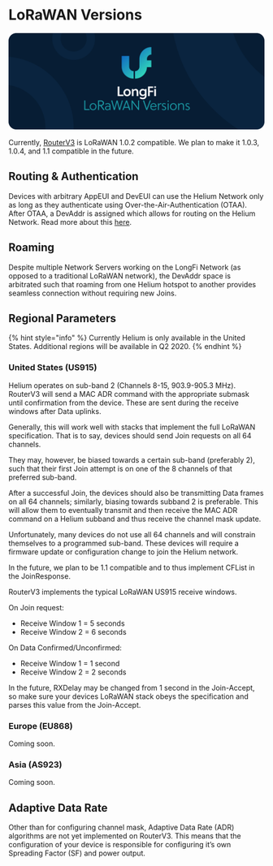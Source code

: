 # LoRaWAN Versions

![](../.gitbook/assets/artboard-copy-23.jpg)

Currently, [RouterV3](https://github.com/helium/routerv3) is LoRaWAN 1.0.2 compatible. We plan to make it 1.0.3, 1.0.4, and 1.1 compatible in the future.

## Routing & Authentication

Devices with arbitrary AppEUI and DevEUI can use the Helium Network only as long as they authenticate using Over-the-Air-Authentication \(OTAA\). After OTAA, a DevAddr is assigned which allows for routing on the Helium Network. Read more about this [here](longfi-routing.md).

## Roaming

Despite multiple Network Servers working on the LongFi Network \(as opposed to a traditional LoRaWAN network\), the DevAddr space is arbitrated such that roaming from one Helium hotspot to another provides seamless connection without requiring new Joins.

## Regional Parameters

{% hint style="info" %}
Currently Helium is only available in the United States. Additional regions will be available in Q2 2020.
{% endhint %}

### United States \(US915\)

Helium operates on sub-band 2 \(Channels 8-15, 903.9-905.3 MHz\). RouterV3 will send a MAC ADR command with the appropriate submask until confirmation from the device. These are sent during the receive windows after Data uplinks.

Generally, this will work well with stacks that implement the full LoRaWAN specification. That is to say, devices should send Join requests on all 64 channels.

They may, however, be biased towards a certain sub-band \(preferably 2\), such that their first Join attempt is on one of the 8 channels of that preferred sub-band.

After a successful Join, the devices should also be transmitting Data frames on all 64 channels; similarly, biasing towards subband 2 is preferable. This will allow them to eventually transmit and then receive the MAC ADR command on a Helium subband and thus receive the channel mask update.

Unfortunately, many devices do not use all 64 channels and will constrain themselves to a programmed sub-band. These devices will require a firmware update or configuration change to join the Helium network.

In the future, we plan to be 1.1 compatible and to thus implement CFList in the JoinResponse.

RouterV3 implements the typical LoRaWAN US915 receive windows.

On Join request:

* Receive Window 1 = 5 seconds
* Receive Window 2 = 6 seconds

On Data Confirmed/Unconfirmed:

* Receive Window 1 = 1 second
* Receive Window 2 = 2 seconds

In the future, RXDelay may be changed from 1 second in the Join-Accept, so make sure your devices LoRaWAN stack obeys the specification and parses this value from the Join-Accept.

### Europe \(EU868\)

Coming soon.

### Asia \(AS923\)

Coming soon.

## Adaptive Data Rate

Other than for configuring channel mask, Adaptive Data Rate \(ADR\) algorithms are not yet implemented on RouterV3. This means that the configuration of your device is responsible for configuring it’s own Spreading Factor \(SF\) and power output.

